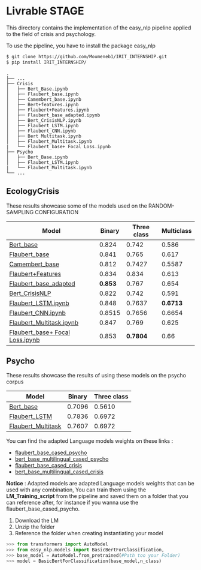 # Livrable STAGE 

This directory contains the implementation of the easy_nlp pipeline applied to the field of crisis and psychology.

To use the pipeline, you have to install the package easy_nlp

```bash
$ git clone https://github.com/Moumeneb1/IRIT_INTERNSHIP.git
$ pip install IRIT_INTERNSHIP/
```

```
.
├── ...
├── Crisis
│   ├── Bert_Base.ipynb
│   ├── Flaubert_base.ipynb
│   ├── Camembert_base.ipynb
│   ├── Bert+features.ipynb
│   ├── Flaubert+Features.ipynb
│   ├── Flaubert_base_adapted.ipynb
│   ├── Bert_CrisisNLP.ipynb
│   ├── Flaubert_LSTM.ipynb
│   ├── Flaubert_CNN.ipynb
│   ├── Bert Multitask.ipynb
│   ├── Flaubert_Multitask.ipynb 
|   └── Flaubert_base+ Focal Loss.ipynb
├── Psycho
│   ├── Bert_Base.ipynb
│   ├── Flaubert_LSTM.ipynb
|   └── Flaubert_Multitask.ipynb
└── ...
```



## EcologyCrisis 

These results showcase some of the models used on the RANDOM-SAMPLING CONFIGURATION  

| Model                                | Binary | Three class | Multiclass |
|--------------------------------------|--------|-------------|------------|
| [Bert_base](/crisis/Bert_Base.ipynb) | 0.824    | 0.742          | 0.586       |
| [Flaubert_base](/crisis/Flaubert_base.ipynb) | 0.841    |  0.765       |  0.617      |
| [Camembert_base](/crisis/Camembert_base.ipynb) | 0.812    | 0.7427       | 0.5587       |
| [Flaubert+Features](/crisis/Bert_Base.ipynb) | 0.834   |0.834       | 0.613        |
| [Flaubert_base_adapted](/crisis/Flaubert_base_adapted.ipynb) | __0.853__   | 0.767         |0.654       |
| [Bert_CrisisNLP](/crisis/Bert_CrisisNLP.ipynb) | 0.822   | 0.742       | 0.591       |
| [Flaubert_LSTM.ipynb](/crisis/Flaubert_LSTM.ipynb) | 0.848    | 0.7637         | __0.6713__      |
| [Flaubert_CNN.ipynb](/crisis/[Flaubert_CNN.ipynb) | 0.8515    | 0.7656         | 0.6654      |
| [Flaubert_Multitask.ipynb ](/crisis/[Flaubert_Multitask.ipynb) | 0.847    | 0.769        | 0.625       |
| [Flaubert_base+ Focal Loss.ipynb](/crisisFlaubert_base+FocalLoss.ipynb) | 0.853   | __0.7804__     | 0.66       |


## Psycho 
These results showcase the results of using these models on the psycho corpus


| Model                                | Binary | Three class |
|--------------------------------------|--------|-------------|
| [Bert_base](/crisis/Bert_Base.ipynb) | 0.7096           | 0.5610       |
| [Flaubert_LSTM](/crisis/Flaubert_LSTM.ipynb) | 0.7836   | 0.6972        |
| [Flaubert_Multitask](/crisis/Flaubert_Multitask.ipynb) | 0.7607          | 0.6972         |


You can find the adapted Language models weights on these links : 

- [flaubert_base_cased_psycho](https://drive.google.com/file/d/1Z3DkszF2Ap1qBLUvyNHyKqeeLzkAYnmt/view?usp=sharing)
- [bert_base_multilingual_cased_psycho](https://drive.google.com/file/d/1RLsqB7VqHXq1rEgJXn8dtFw09moIBQIf/view?usp=sharing)
- [flaubert_base_cased_crisis](https://drive.google.com/file/d/1akx2kbtFv25o3kJLChDrosMhM4j6dx7M/view?usp=sharing)
- [bert_base_multilingual_cased_crisis](https://drive.google.com/file/d/1L2JMjOEByZ0nbE2urYeziLtzHlFGLN_d/view?usp=sharing)


__Notice__ : 
Adapted models are adapted Language models weights that can be used with any combination, You can train them using the __LM_Training_script__ from the pipeline and saved them on a folder that you can reference after, for instance if you wanna use the flaubert_base_cased_psycho.
 1. Download the LM  
 2. Unzip the folder 
 3. Reference the folder when creating instantiating your model 
 
 
```python 
>>> from transformers import AutoModel
>>> from easy_nlp.models import BasicBertForClassification,
>>> base_model = AutoModel.from_pretrained(#Path too your Folder)
>>> model = BasicBertForClassification(base_model,n_class)
```
